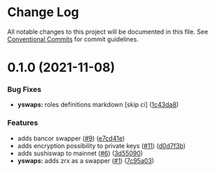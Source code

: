 # Change Log

All notable changes to this project will be documented in this file.
See [Conventional Commits](https://conventionalcommits.org) for commit guidelines.

# 0.1.0 (2021-11-08)


### Bug Fixes

* **yswaps:** roles definitions markdown [skip ci] ([1c43da8](https://github.com/yearn/hardhat-monorepo/commit/1c43da830bdfefeaa0c152fcef3e68b9248e4fa4))


### Features

* adds bancor swapper ([#9](https://github.com/yearn/hardhat-monorepo/issues/9)) ([e7cd41e](https://github.com/yearn/hardhat-monorepo/commit/e7cd41e5cc220279e68a5ea2b49a4afd98c8391f))
* adds encryption possibility to private keys ([#11](https://github.com/yearn/hardhat-monorepo/issues/11)) ([d0d7f3b](https://github.com/yearn/hardhat-monorepo/commit/d0d7f3b7191d15bc134d429105272e895fae7b06))
* adds sushiswap to mainnet ([#6](https://github.com/yearn/hardhat-monorepo/issues/6)) ([3d55090](https://github.com/yearn/hardhat-monorepo/commit/3d55090838b53d14d1b612e43b17156448a78f83))
* **yswaps:** adds zrx as a swapper ([#1](https://github.com/yearn/hardhat-monorepo/issues/1)) ([7c95a03](https://github.com/yearn/hardhat-monorepo/commit/7c95a03029f6d423bd3c270a3c22c36d85dfd9eb))
